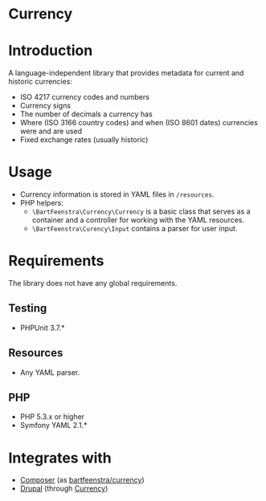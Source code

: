 Currency
========

# Introduction
A language-independent library that provides metadata for current and historic
currencies:
* ISO 4217 currency codes and numbers
* Currency signs
* The number of decimals a currency has
* Where (ISO 3166 country codes) and when (ISO 8601 dates) currencies were and
  are used
* Fixed exchange rates (usually historic)

# Usage
* Currency information is stored in YAML files in `/resources`.
* PHP helpers:
  * `\BartFeenstra\Currency\Currency` is a basic class that serves as a container and a controller for
working with the YAML resources.
  * `\BartFeenstra\Curency\Input` contains a parser for user input.

# Requirements
The library does not have any global requirements.

## Testing
* PHPUnit 3.7.*

## Resources
* Any YAML parser.

## PHP
* PHP 5.3.x or higher
* Symfony YAML 2.1.*

# Integrates with
* [Composer](http://getcomposer.org) (as
[bartfeenstra/currency](https://packagist.org/packages/bartfeenstra/currency))
* [Drupal](http://drupal.org) (through [Currency](http://drupal.org/project/currency))
